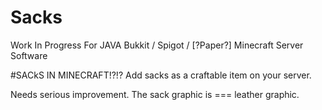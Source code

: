 # Sacks
Work In Progress For JAVA Bukkit / Spigot / [?Paper?] Minecraft Server Software

#SACkS IN MINECRAFT!?!?
Add sacks as a craftable item on your server.

Needs serious improvement. The sack graphic is === leather graphic.
